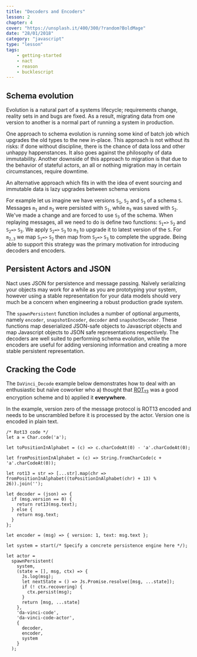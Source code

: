 ```yaml
---
title: "Decoders and Encoders"
lesson: 2
chapter: 4
cover: "https://unsplash.it/400/300/?random?BoldMage"
date: "28/01/2018"
category: "javascript"
type: "lesson"
tags:
    - getting-started
    - nact
    - reason
    - bucklescript
---
```

## Schema evolution 
Evolution is a natural part of a systems lifecycle; requirements change, reality sets in and bugs are fixed. 
As a result, migrating data from one version to another is a normal part of running a system in production.

One approach to schema evolution is running some kind of batch job which upgrades the old types to the new in-place.
This approach is not without its risks: if done without discipline, there is the chance of data loss and other unhappy happenstances. It also goes against the philosophy of data immutability. Another downside of this approach to migration is that due to the behavior of stateful actors, an all or nothing migration may in certain circumstances, require downtime. 

An alternative approach which fits in with the idea of event sourcing and immutable data is lazy upgrades between schema versions

For example let us imagine we have versions `S`<sub>`1`</sub>, `S`<sub>`2`</sub> and `S`<sub>`3`</sub> of a schema `S`. Messages `m`<sub>`1`</sub> and `m`<sub>`2`</sub> were persisted with `S`<sub>`1`</sub>, while `m`<sub>`3`</sub> was saved with `S`<sub>`2`</sub>. We've made a change and are forced to use `S`<sub>`3`</sub> of the schema. When replaying messages, all we need to do is define two functions: `S`<sub>`1`</sub>` => ` `S`<sub>`2`</sub> and `S`<sub>`2`</sub>` => ` `S`<sub>`3`</sub>. We apply `S`<sub>`2`</sub>` => ` `S`<sub>`3`</sub> to `m`<sub>`3`</sub> to upgrade it to latest version of the `S`. For `m`<sub>`2,3`</sub> we map `S`<sub>`1`</sub>` => ` `S`<sub>`2`</sub> then map from `S`<sub>`2`</sub>` => ` `S`<sub>`3`</sub> to complete the upgrade. Being able to support this strategy was the primary motivation for introducing decoders and encoders.

## Persistent Actors and JSON

Nact uses JSON for persistence and message passing. Naïvely serializing your objects may work for a while as you are prototyping your system, however using a stable representation for your data models should very much be a concern when engineering a robust production grade system. 

The `spawnPersistent` function includes a number of optional arguments, namely `encoder`, `snapshotEncoder`, `decoder` and `snapshotDecoder`. These functions map deserialized JSON-safe objects to Javascript objects and map Javascript objects to JSON safe representations respectively. The decoders are well suited to performing schema evolution, while the encoders are useful for adding versioning information and creating a more stable persistent representation. 

## Cracking the Code
The `DaVinci_Decode` example below demonstrates how to deal with an enthusiastic but naïve coworker who a) thought that [ROT<sub>13</sub>](https://en.wikipedia.org/wiki/ROT13) was a good encryption scheme and b) applied it **everywhere**. 

In the example, version zero of the message protocol is ROT13 encoded and needs to be unscrambled before 
it is processed by the actor. Version one is encoded in plain text.

```reason
/* Rot13 code */
let a = Char.code('a');

let toPositionInAlphabet = (c) => c.charCodeAt(0) - 'a'.charCodeAt(0);

let fromPositionInAlphabet = (c) => String.fromCharCode(c + 'a'.charCodeAt(0));

let rot13 = str => [...str].map(chr => fromPositionInAlphabet((toPositionInAlphabet(chr) + 13) % 26)).join('');

let decoder = (json) => {
  if (msg.version == 0) {
    return rot13(msg.text);
  } else {
    return msg.text;
  }
};

let encoder = (msg) => { version: 1, text: msg.text };

let system = start(/* Specify a concrete persistence engine here */);

let actor =
  spawnPersistent(
    system,    
    (state = [], msg, ctx) => {
      Js.log(msg);
      let nextState = () => Js.Promise.resolve([msg, ...state]);
      if (! ctx.recovering) {
        ctx.persist(msg);
      }
      return [msg, ...state]
    },
    'da-vinci-code',
    'da-vinci-code-actor',
    {
      decoder,    
      encoder,
      system      
    }    
  );
```
